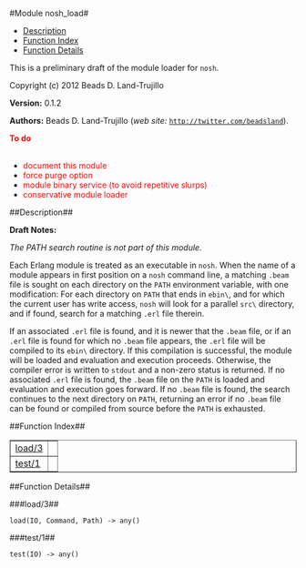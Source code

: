 

#Module nosh_load#
* [Description](#description)
* [Function Index](#index)
* [Function Details](#functions)


This is a preliminary draft of the module loader for `nosh`.



Copyright (c) 2012 Beads D. Land-Trujillo

__Version:__ 0.1.2

__Authors:__ Beads D. Land-Trujillo (_web site:_ [`http://twitter.com/beadsland`](http://twitter.com/beadsland)).

__<font color="red">To do</font>__
<br></br>
* <font color="red"> document this module</font>
* <font color="red"> force purge option</font>
* <font color="red"> module binary service (to avoid repetitive slurps)</font>
* <font color="red"> conservative module loader</font>
<a name="description"></a>

##Description##
 

__Draft Notes:__ 

_The PATH search routine is not part of this module._ 

Each Erlang module is treated as an executable in `nosh`.  When the
name of a module appears in first position on a `nosh` command line, a
matching `.beam` file is sought on each directory on the `PATH`
environment variable, with one modification:  For each directory on
`PATH` that ends in `ebin\`, and for which the current user has write
access, `nosh` will look for a parallel `src\` directory, and if found,
search for a matching `.erl` file therein. 

If an associated `.erl` file is found, and it is newer that the `.beam`
file, or if an `.erl` file is found for which no `.beam` file appears,
the `.erl` file will be compiled to its `ebin\` directory.  If this
compilation is successful, the module will be loaded and evaluation
and execution proceeds.  Otherwise, the compiler error is written to
`stdout` and a non-zero status is returned. If no associated `.erl` file is found, the `.beam` file on the `PATH`
is loaded and evaluation and execution goes forward.  If no `.beam`
file is found, the search continues to the next directory on `PATH`,
returning an error if no `.beam` file can be found or compiled from
source before the `PATH` is exhausted.<a name="index"></a>

##Function Index##


<table width="100%" border="1" cellspacing="0" cellpadding="2" summary="function index"><tr><td valign="top"><a href="#load-3">load/3</a></td><td></td></tr><tr><td valign="top"><a href="#test-1">test/1</a></td><td></td></tr></table>


<a name="functions"></a>

##Function Details##

<a name="load-3"></a>

###load/3##




`load(IO, Command, Path) -> any()`

<a name="test-1"></a>

###test/1##




`test(IO) -> any()`

